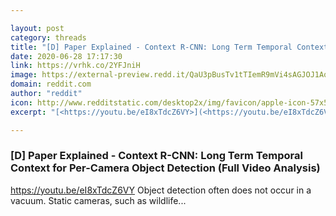 ```yaml
---

layout: post
category: threads
title: "[D] Paper Explained - Context R-CNN: Long Term Temporal Context for Per-Camera Object Detection (Full Video Analysis)"
date: 2020-06-28 17:17:30
link: https://vrhk.co/2YFJniH
image: https://external-preview.redd.it/QaU3pBusTv1tTIemR9mVi4sAGJOJ1AqxzDjfZ65LGBA.jpg?width=480&height=251.308900524&auto=webp&crop=480:251.308900524,smart&s=1d57fc2e1174d411b167a72cb5fa815715e463cb
domain: reddit.com
author: "reddit"
icon: http://www.redditstatic.com/desktop2x/img/favicon/apple-icon-57x57.png
excerpt: "[<https://youtu.be/eI8xTdcZ6VY>](<https://youtu.be/eI8xTdcZ6VY>) Object detection often does not occur in a vacuum. Static cameras, such as wildlife..."

---
```


### [D] Paper Explained - Context R-CNN: Long Term Temporal Context for Per-Camera Object Detection (Full Video Analysis)

[<https://youtu.be/eI8xTdcZ6VY>](<https://youtu.be/eI8xTdcZ6VY>) Object detection often does not occur in a vacuum. Static cameras, such as wildlife...